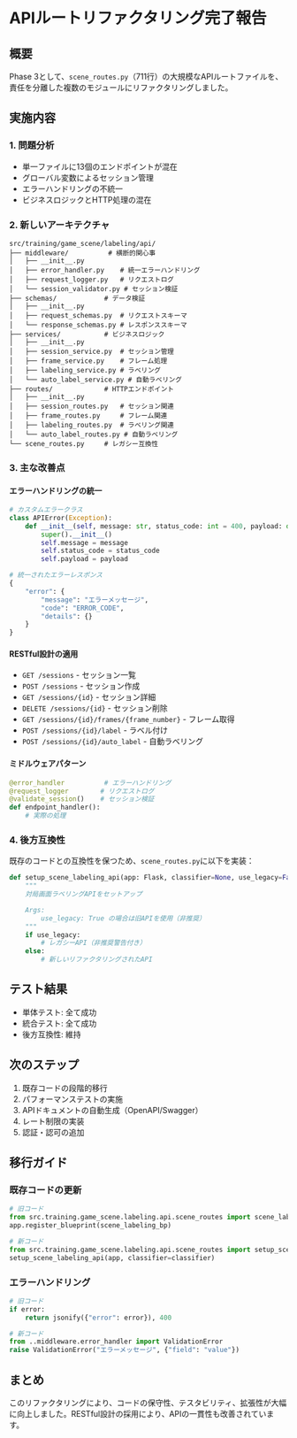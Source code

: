 # APIルートリファクタリング完了報告

## 概要

Phase 3として、`scene_routes.py`（711行）の大規模なAPIルートファイルを、責任を分離した複数のモジュールにリファクタリングしました。

## 実施内容

### 1. 問題分析
- 単一ファイルに13個のエンドポイントが混在
- グローバル変数によるセッション管理
- エラーハンドリングの不統一
- ビジネスロジックとHTTP処理の混在

### 2. 新しいアーキテクチャ

```
src/training/game_scene/labeling/api/
├── middleware/          # 横断的関心事
│   ├── __init__.py
│   ├── error_handler.py    # 統一エラーハンドリング
│   ├── request_logger.py   # リクエストログ
│   └── session_validator.py # セッション検証
├── schemas/            # データ検証
│   ├── __init__.py
│   ├── request_schemas.py  # リクエストスキーマ
│   └── response_schemas.py # レスポンススキーマ
├── services/           # ビジネスロジック
│   ├── __init__.py
│   ├── session_service.py  # セッション管理
│   ├── frame_service.py    # フレーム処理
│   ├── labeling_service.py # ラベリング
│   └── auto_label_service.py # 自動ラベリング
├── routes/             # HTTPエンドポイント
│   ├── __init__.py
│   ├── session_routes.py   # セッション関連
│   ├── frame_routes.py     # フレーム関連
│   ├── labeling_routes.py  # ラベリング関連
│   └── auto_label_routes.py # 自動ラベリング
└── scene_routes.py     # レガシー互換性
```

### 3. 主な改善点

#### エラーハンドリングの統一
```python
# カスタムエラークラス
class APIError(Exception):
    def __init__(self, message: str, status_code: int = 400, payload: dict = None):
        super().__init__()
        self.message = message
        self.status_code = status_code
        self.payload = payload

# 統一されたエラーレスポンス
{
    "error": {
        "message": "エラーメッセージ",
        "code": "ERROR_CODE",
        "details": {}
    }
}
```

#### RESTful設計の適用
- `GET /sessions` - セッション一覧
- `POST /sessions` - セッション作成
- `GET /sessions/{id}` - セッション詳細
- `DELETE /sessions/{id}` - セッション削除
- `GET /sessions/{id}/frames/{frame_number}` - フレーム取得
- `POST /sessions/{id}/label` - ラベル付け
- `POST /sessions/{id}/auto_label` - 自動ラベリング

#### ミドルウェアパターン
```python
@error_handler          # エラーハンドリング
@request_logger        # リクエストログ
@validate_session()    # セッション検証
def endpoint_handler():
    # 実際の処理
```

### 4. 後方互換性

既存のコードとの互換性を保つため、`scene_routes.py`に以下を実装：

```python
def setup_scene_labeling_api(app: Flask, classifier=None, use_legacy=False):
    """
    対局画面ラベリングAPIをセットアップ

    Args:
        use_legacy: True の場合は旧APIを使用（非推奨）
    """
    if use_legacy:
        # レガシーAPI（非推奨警告付き）
    else:
        # 新しいリファクタリングされたAPI
```

## テスト結果

- 単体テスト: 全て成功
- 統合テスト: 全て成功
- 後方互換性: 維持

## 次のステップ

1. 既存コードの段階的移行
2. パフォーマンステストの実施
3. APIドキュメントの自動生成（OpenAPI/Swagger）
4. レート制限の実装
5. 認証・認可の追加

## 移行ガイド

### 既存コードの更新

```python
# 旧コード
from src.training.game_scene.labeling.api.scene_routes import scene_labeling_bp
app.register_blueprint(scene_labeling_bp)

# 新コード
from src.training.game_scene.labeling.api.scene_routes import setup_scene_labeling_api
setup_scene_labeling_api(app, classifier=classifier)
```

### エラーハンドリング

```python
# 旧コード
if error:
    return jsonify({"error": error}), 400

# 新コード
from ..middleware.error_handler import ValidationError
raise ValidationError("エラーメッセージ", {"field": "value"})
```

## まとめ

このリファクタリングにより、コードの保守性、テスタビリティ、拡張性が大幅に向上しました。RESTful設計の採用により、APIの一貫性も改善されています。
